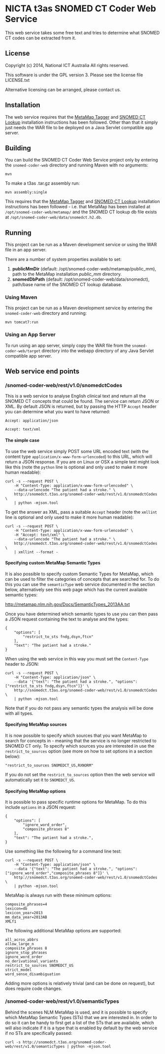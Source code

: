 # NICTA t3as SNOMED CT Coder Web Service

This web service takes some free text and tries to determine what SNOMED CT codes can be extracted from it.


## License

Copyright (c) 2014, National ICT Australia
All rights reserved.

This software is under the GPL version 3.
Please see the license file LICENSE.txt

Alternative licensing can be arranged, please contact us.


## Installation

The web service requires that the [MetaMap Tagger](metamap-tagger) and [SNOMED CT Lookup](snomedct-lookup) installation instructions has been followed. Other than that it simply just needs the WAR file to be deployed on a Java Servlet compatible app server.



## Building

You can build the SNOMED CT Coder Web Service project only by entering the `snomed-coder-web` directory and running Maven with no arguments:

    mvn

To make a t3as .tar.gz assembly run:

    mvn assembly:single

This requires that the [MetaMap Tagger](metamap-tagger) and [SNOMED CT Lookup](snomedct-lookup) installation instructions has been followed - i.e. that MetaMap has been installed at `/opt/snomed-coder-web/metamap/` and the SNOMED CT lookup db file exists at `/opt/snomed-coder-web/data/snomedct.h2.db`.



## Running

This project can be run as a Maven development service or using the WAR file in an app server.

There are a number of system properties available to set:

1. **publicMmDir** (default: /opt/snomed-coder-web/metamap/public_mm), path to the MetaMap installation *public_mm* directory.
2. **snomedDbPath** (default: /opt/snomed-coder-web/data/snomedct), path/base name of the SNOMED CT lookup database.



### Using Maven

This project can be run as a Maven development service by entering the `snomed-coder-web` directory and running:

    mvn tomcat7:run



### Using an App Server

To run using an app server, simply copy the WAR file from the `snomed-coder-web/target` directory into the webapp directory of any Java Servlet compatible app server.



## Web service end points

### /snomed-coder-web/rest/v1.0/snomedctCodes

This is a web service to analyse English clinical text and return all the SNOMED CT concepts that could be found. The service can return JSON or XML. By default JSON is returned, but by passing the HTTP `Accept` header you can determine what you want to have returned:

    Accept: application/json

    Accept: text/xml



#### The simple case

To use the web service simply POST some URL encoded text (with the content type `application/x-www-form-urlencoded`)
to this URL, which will return a JSON response. If you are on Linux or OSX a simple test might look like this (note the `python` line is optional and only used to make it more human readable):

    curl -s --request POST \
        -H "Content-Type: application/x-www-form-urlencoded" \
        --data-urlencode "The patient had a stroke." \
        http://snomedct.t3as.org/snomed-coder-web/rest/v1.0/snomedctCodes \
        | python -mjson.tool

To get the answer as XML, pass a suitable `Accept` header (note the `xmllint` line is optional and only used to make it more human readable):

    curl -s --request POST \
        -H "Content-Type: application/x-www-form-urlencoded" \
        -H "Accept: text/xml" \
        --data-urlencode "The patient had a stroke." \
        http://snomedct.t3as.org/snomed-coder-web/rest/v1.0/snomedctCodes \
        | xmllint --format -



#### Specifying custom MetaMap Semantic Types

It is also possible to specify custom Semantic Types for MetaMap, which can be used to filter the categories of concepts that are searched for. To do this you can use the `semanticType` web service documented in the section below, alternatively see this web page which has the current available semantic types:

<http://metamap.nlm.nih.gov/Docs/SemanticTypes_2013AA.txt>

Once you have determined which semantic types to use you can then pass a JSON request containing the text to analyse and the types:

    {
        "options": [
            "restrict_to_sts fndg,dsyn,ftcn"
        ],
        "text": "The patient had a stroke."
    }

When using the web service in this way you must set the `Content-Type` header to JSON:

    curl -s --request POST \
        -H "Content-Type: application/json" \
        --data '{"text": "The patient had a stroke.", "options": ["restrict_to_sts fndg,dsyn,ftcn"]}' \
        http://snomedct.t3as.org/snomed-coder-web/rest/v1.0/snomedctCodes \
        | python -mjson.tool

Note that if you do not pass any semantic types the analysis will be done with all types.



#### Specifying MetaMap sources

It is now possible to specify which sources that you want MetaMap to search for concepts in - meaning that the service is no longer restricted to SNOMED CT only. To specify which sources you are interested in use the `restrict_to_sources` option (see more on how to set options in a section below):
 
    "restrict_to_sources SNOMEDCT_US,RXNORM"

If you do not set the `restrict_to_sources` option then the web service will automatically set it to `SNOMEDCT_US`.



#### Specifying MetaMap options

It is possible to pass specific runtime options for MetaMap. To do this include `options` in a JSON request:

    {
        "options": [
            "ignore_word_order",
            "composite_phrases 8"
        ],
        "text": "The patient had a stroke.",
    }

Use something like the following for a command line test:

    curl -s --request POST \
        -H "Content-Type: application/json" \
        --data '{"text": "The patient had a stroke.", "options": ["ignore_word_order","composite_phrases 8"]}' \
        http://snomedct.t3as.org/snomed-coder-web/rest/v1.0/snomedctCodes \
        | python -mjson.tool

MetaMap is always run with these minimum options:

    composite_phrases=4
    lexicon=db
    lexicon_year=2013
    mm_data_year=2013AB
    XMLf1

The following additional MetaMap options are supported:

    all_acros_abbrs
    allow_large_n
    composite_phrases 8
    ignore_stop_phrases
    ignore_word_order
    no_derivational_variants
    restrict_to_sources SNOMEDCT_US
    strict_model
    word_sense_disambiguation

Adding more options is relatively trivial (and can be done on request), but does require code changes.



### /snomed-coder-web/rest/v1.0/semanticTypes

Behind the scenes NLM MetaMap is used, and it is possible to specify which MetaMap Semantic Types (STs) that we are
interested in. In order to do so it can be handy to first get a list of the STs that are available, which will also
indicate if it is a type that is enabled by default by the web service if no STs are specifically passed:

    curl -s http://snomedct.t3as.org/snomed-coder-web/rest/v1.0/semanticTypes | python -mjson.tool
